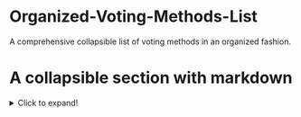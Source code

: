 # Organized-Voting-Methods-List
A comprehensive collapsible list of voting methods in an organized fashion.
# A collapsible section with markdown
<details>
  <summary>Click to expand!</summary>
  
  ## Heading
  1. A numbered
  2. list
     * With some
     * Sub bullets
</details>
